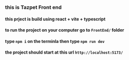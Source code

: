 ### this is Tazpet Front end

#### this prject is build using react + vite + typescript

#### to run the project on your computer go to `FrontEnd/` folder

#### type `npm i` on the terminla then type `npm run dev`

#### the project should start at this url `http://localhost:5173/`
